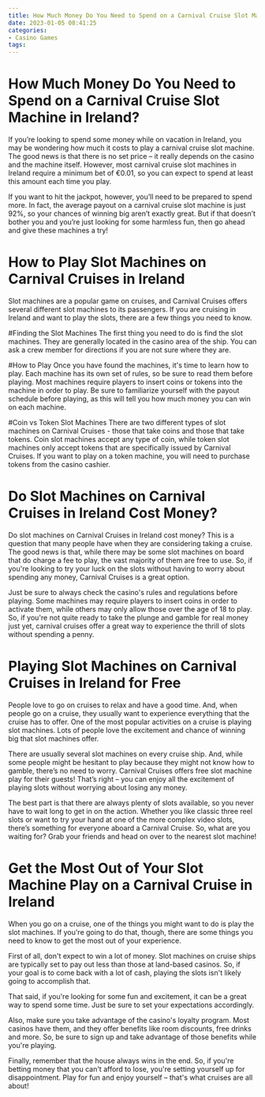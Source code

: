 ```yaml
---
title: How Much Money Do You Need to Spend on a Carnival Cruise Slot Machine in Ireland
date: 2023-01-05 08:41:25
categories:
- Casino Games
tags:
---
```



#  How Much Money Do You Need to Spend on a Carnival Cruise Slot Machine in Ireland?

If you’re looking to spend some money while on vacation in Ireland, you may be wondering how much it costs to play a carnival cruise slot machine. The good news is that there is no set price – it really depends on the casino and the machine itself. However, most carnival cruise slot machines in Ireland require a minimum bet of €0.01, so you can expect to spend at least this amount each time you play.

If you want to hit the jackpot, however, you’ll need to be prepared to spend more. In fact, the average payout on a carnival cruise slot machine is just 92%, so your chances of winning big aren’t exactly great. But if that doesn’t bother you and you’re just looking for some harmless fun, then go ahead and give these machines a try!

#  How to Play Slot Machines on Carnival Cruises in Ireland 

Slot machines are a popular game on cruises, and Carnival Cruises offers several different slot machines to its passengers. If you are cruising in Ireland and want to play the slots, there are a few things you need to know.

#Finding the Slot Machines
The first thing you need to do is find the slot machines. They are generally located in the casino area of the ship. You can ask a crew member for directions if you are not sure where they are.

#How to Play 
Once you have found the machines, it's time to learn how to play. Each machine has its own set of rules, so be sure to read them before playing. Most machines require players to insert coins or tokens into the machine in order to play. Be sure to familiarize yourself with the payout schedule before playing, as this will tell you how much money you can win on each machine.

#Coin vs Token Slot Machines 
There are two different types of slot machines on Carnival Cruises - those that take coins and those that take tokens. Coin slot machines accept any type of coin, while token slot machines only accept tokens that are specifically issued by Carnival Cruises. If you want to play on a token machine, you will need to purchase tokens from the casino cashier.

#  Do Slot Machines on Carnival Cruises in Ireland Cost Money?

Do slot machines on Carnival Cruises in Ireland cost money? This is a question that many people have when they are considering taking a cruise. The good news is that, while there may be some slot machines on board that do charge a fee to play, the vast majority of them are free to use. So, if you're looking to try your luck on the slots without having to worry about spending any money, Carnival Cruises is a great option.

Just be sure to always check the casino's rules and regulations before playing. Some machines may require players to insert coins in order to activate them, while others may only allow those over the age of 18 to play. So, if you're not quite ready to take the plunge and gamble for real money just yet, carnival cruises offer a great way to experience the thrill of slots without spending a penny.

#  Playing Slot Machines on Carnival Cruises in Ireland for Free

People love to go on cruises to relax and have a good time. And, when people go on a cruise, they usually want to experience everything that the cruise has to offer. One of the most popular activities on a cruise is playing slot machines. Lots of people love the excitement and chance of winning big that slot machines offer.

There are usually several slot machines on every cruise ship. And, while some people might be hesitant to play because they might not know how to gamble, there’s no need to worry. Carnival Cruises offers free slot machine play for their guests! That’s right – you can enjoy all the excitement of playing slots without worrying about losing any money.

The best part is that there are always plenty of slots available, so you never have to wait long to get in on the action. Whether you like classic three reel slots or want to try your hand at one of the more complex video slots, there’s something for everyone aboard a Carnival Cruise. So, what are you waiting for? Grab your friends and head on over to the nearest slot machine!

#  Get the Most Out of Your Slot Machine Play on a Carnival Cruise in Ireland

When you go on a cruise, one of the things you might want to do is play the slot machines. If you're going to do that, though, there are some things you need to know to get the most out of your experience.

First of all, don't expect to win a lot of money. Slot machines on cruise ships are typically set to pay out less than those at land-based casinos. So, if your goal is to come back with a lot of cash, playing the slots isn't likely going to accomplish that.

That said, if you're looking for some fun and excitement, it can be a great way to spend some time. Just be sure to set your expectations accordingly.

Also, make sure you take advantage of the casino's loyalty program. Most casinos have them, and they offer benefits like room discounts, free drinks and more. So, be sure to sign up and take advantage of those benefits while you're playing.

Finally, remember that the house always wins in the end. So, if you're betting money that you can't afford to lose, you're setting yourself up for disappointment. Play for fun and enjoy yourself – that's what cruises are all about!